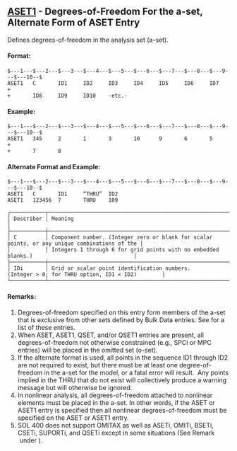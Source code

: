 ## [ASET1](https://nexus.hexagon.com/documentationcenter/bundle/MSC_Nastran_2022.4/page/Nastran_Combined_Book/qrg/bulkab/TOC.ASET1.xhtml) - Degrees-of-Freedom For the a-set, Alternate Form of ASET Entry

Defines degrees-of-freedom in the analysis set (a-set).

#### Format:

```nastran
$---1---$---2---$---3---$---4---$---5---$---6---$---7---$---8---$---9---$---10--$
ASET1   C       ID1     ID2     ID3     ID4     ID5     ID6     ID7     +       
+       ID8     ID9     ID10    -etc.-                                          
```

#### Example:

```nastran
$---1---$---2---$---3---$---4---$---5---$---6---$---7---$---8---$---9---$---10--$
ASET1   345     2       1       3       10      9       6       5       +       
+       7       8                                                               
```

#### Alternate Format and Example:

```nastran
$---1---$---2---$---3---$---4---$---5---$---6---$---7---$---8---$---9---$---10--$
ASET1   C       ID1     “THRU”  ID2                                             
ASET1   123456  7       THRU    109                                             
```

```text
┌───────────┬───────────────────────────────────────────────────────────────────────────────────────────────┐
│ Describer │ Meaning                                                                                       │
├───────────┼───────────────────────────────────────────────────────────────────────────────────────────────┤
│ C         │ Component number. (Integer zero or blank for scalar points, or any unique combinations of the │
│           │ Integers 1 through 6 for grid points with no embedded blanks.)                                │
├───────────┼───────────────────────────────────────────────────────────────────────────────────────────────┤
│ IDi       │ Grid or scalar point identification numbers. (Integer > 0; for THRU option, ID1 < ID2)        │
└───────────┴───────────────────────────────────────────────────────────────────────────────────────────────┘
```

#### Remarks:

1. Degrees-of-freedom specified on this entry form members of the a-set that is exclusive from other sets defined by Bulk Data entries. See   for a list of these entries.
2. When ASET, ASET1, QSET, and/or QSET1 entries are present, all   degrees-of-freedom not otherwise constrained (e.g., SPCi or MPC entries) will be placed in the omitted set (o-set).
3. If the alternate format is used, all points in the sequence ID1 through ID2 are not required to exist, but there must be at least one degree-of-freedom in the a-set for the model, or a fatal error will result.  Any points implied in the THRU that do not exist will collectively produce a warning message but will otherwise be ignored.
4. In nonlinear analysis, all degrees-of-freedom attached to nonlinear elements must be placed in the a-set. In other words, if the ASET or ASET1 entry is specified then all nonlinear degrees-of-freedom must be specified on the ASET or ASET1 entry.
5. SOL 400 does not support OMITAX as well as ASETi, OMITi, BSETi, CSETi, SUPORTi, and QSETi except in some situations (See Remark   under  ).
